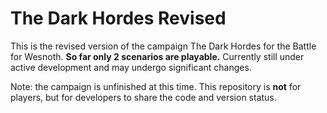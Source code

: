 # The Dark Hordes Revised
This is the revised version of the campaign The Dark Hordes for the Battle for Wesnoth. **So far only 2 scenarios are playable.** Currently still under active development and may undergo significant changes.

Note: the campaign is unfinished at this time. This repository is **not** for players, but for developers to share the code and version status.
